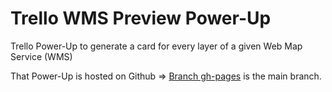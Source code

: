 # Trello WMS Preview Power-Up

Trello Power-Up to generate a card for every layer of a given Web Map Service (WMS)

That Power-Up is hosted on Github => [Branch gh-pages](https://github.com/dnltsk/trello-wms-power-up/tree/gh-pages) is the main branch.

